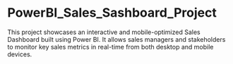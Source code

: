 # PowerBI_Sales_Sashboard_Project
This project showcases an interactive and mobile-optimized Sales Dashboard built using Power BI. It allows sales managers and stakeholders to monitor key sales metrics in real-time from both desktop and mobile devices.
